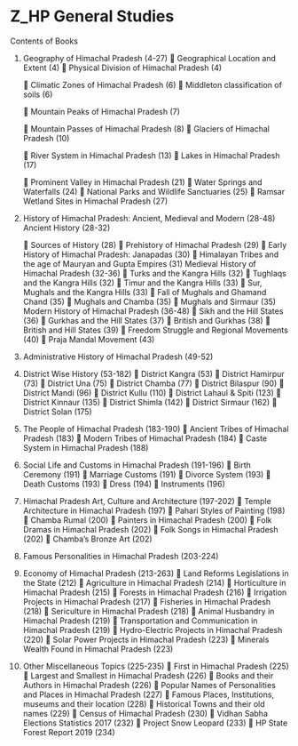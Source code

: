 # Z_HP General Studies
Contents of Books

1. Geography of Himachal Pradesh (4-27)
     Geographical Location and Extent (4)
     Physical Division of Himachal Pradesh (4)

     Climatic Zones of Himachal Pradesh (6)
     Middleton classification of soils (6)

     Mountain Peaks of Himachal Pradesh (7)

     Mountain Passes of Himachal Pradesh (8)
     Glaciers of Himachal Pradesh (10)

     River System in Himachal Pradesh (13)
     Lakes in Himachal Pradesh (17)

     Prominent Valley in Himachal Pradesh (21)
     Water Springs and Waterfalls (24)
     National Parks and Wildlife Sanctuaries (25)
     Ramsar Wetland Sites in Himachal Pradesh (27)

2. History of Himachal Pradesh: Ancient, Medieval and Modern (28-48)
    Ancient History (28-32)

     Sources of History (28)
     Prehistory of Himachal Pradesh (29)
     Early History of Himachal Pradesh: Janapadas (30)
     Himalayan Tribes and the age of Mauryan and Gupta Empires (31)
    Medieval History of Himachal Pradesh (32-36)
     Turks and the Kangra Hills (32)
     Tughlaqs and the Kangra Hills (32)
     Timur and the Kangra Hills (33)
     Sur, Mughals and the Kangra Hills (33)
     Fall of Mughals and Ghamand Chand (35)
     Mughals and Chamba (35)
     Mughals and Sirmaur (35)
    Modern History of Himachal Pradesh (36-48)
     Sikh and the Hill States (36)
     Gurkhas and the Hill States (37)
     British and Gurkhas (38)
     British and Hill States (39)
     Freedom Struggle and Regional Movements (40)
     Praja Mandal Movement (43)

3. Administrative History of Himachal Pradesh (49-52)

4. District Wise History (53-182)
     District Kangra (53)
     District Hamirpur (73)
     District Una (75)
     District Chamba (77)
     District Bilaspur (90)
     District Mandi (96)
     District Kullu (110)
     District Lahaul & Spiti (123)
     District Kinnaur (135)
     District Shimla (142)
     District Sirmaur (162)
     District Solan (175)

5. The People of Himachal Pradesh (183-190)
     Ancient Tribes of Himachal Pradesh (183)
     Modern Tribes of Himachal Pradesh (184)
     Caste System in Himachal Pradesh (188)

6. Social Life and Customs in Himachal Pradesh (191-196)
     Birth Ceremony (191)
     Marriage Customs (191)
     Divorce System (193)
     Death Customs (193)
     Dress (194)
     Instruments (196)

7. Himachal Pradesh Art, Culture and Architecture (197-202)
     Temple Architecture in Himachal Pradesh (197)
     Pahari Styles of Painting (198)
     Chamba Rumal (200)
     Painters in Himachal Pradesh (200)
     Folk Dramas in Himachal Pradesh (202)
     Folk Songs in Himachal Pradesh (202)
     Chamba’s Bronze Art (202)

8. Famous Personalities in Himachal Pradesh (203-224)

9. Economy of Himachal Pradesh (213-263)
     Land Reforms Legislations in the State (212)
     Agriculture in Himachal Pradesh (214)
     Horticulture in Himachal Pradesh (215)
     Forests in Himachal Pradesh (216)
     Irrigation Projects in Himachal Pradesh (217)
     Fisheries in Himachal Pradesh (218)
     Sericulture in Himachal Pradesh (218)
     Animal Husbandry in Himachal Pradesh (219)
     Transportation and Communication in Himachal Pradesh (219)
     Hydro-Electric Projects in Himachal Pradesh (220)
     Solar Power Projects in Himachal Pradesh (223)
     Minerals Wealth Found in Himachal Pradesh (223)

10. Other Miscellaneous Topics (225-235)
     First in Himachal Pradesh (225)
     Largest and Smallest in Himachal Pradesh (226)
     Books and their Authors in Himachal Pradesh (226)
     Popular Names of Personalities and Places in Himachal Pradesh (227)
     Famous Places, Institutions, museums and their location (228)
     Historical Towns and their old names (229)
     Census of Himachal Pradesh (230)
     Vidhan Sabha Elections Statistics 2017 (232)
     Project Snow Leopard (233)
     HP State Forest Report 2019 (234)
